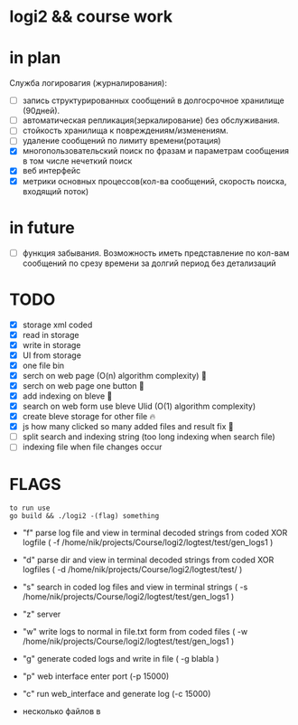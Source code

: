 
# logi2 && course work
# in plan

Служба логировагия (журналирования):
- [ ] запись структурированных  сообщений в долгосрочное хранилище (90дней).
- [ ] автоматическая репликация(зеркалирование) без обслуживания.
- [ ] стойкость хранилища к повреждениям/изменениям.
- [ ] удаление сообщений по лимиту времени(ротация)
- [x] многопользовательский поиск по фразам и параметрам сообщения в том числе нечеткий поиск
- [x] веб интерфейс
- [x] метрики основных процессов(кол-ва сообщений, скорость поиска, входящий поток)

# in future
- [ ] функция забывания. Возможность иметь представление по кол-вам сообщений по срезу времени за долгий период без детализаций

# TODO
- [x] storage xml coded
- [x] read in storage
- [x] write in storage
- [x] UI from storage
- [x] one file bin
- [x] serch on web page (O(n) algorithm complexity) :tada:
- [x] serch on web page one button :tada:
- [x] add indexing on bleve :tada:
- [x] search on web form use bleve Ulid (O(1) algorithm complexity)
- [x] create bleve storage for other file :fire:
- [x] js how many clicked so many added files and result fix :cookie:
- [ ] split search and indexing string (too long indexing when search file)
- [ ] indexing file when file changes occur

# FLAGS 
    to run use 
    go build && ./logi2 -(flag) something
- "f" parse log file and view in terminal decoded strings from coded XOR logfile ( -f /home/nik/projects/Course/logi2/logtest/test/gen_logs1 )
- "d" parse dir and view in terminal decoded strings from coded XOR logfiles ( -d /home/nik/projects/Course/logi2/logtest/test/ )
- "s" search in coded log files and view in terminal strings ( -s /home/nik/projects/Course/logi2/logtest/test/gen_logs1 )
- "z" server
- "w" write logs to normal in file.txt form from coded files   ( -w /home/nik/projects/Course/logi2/logtest/test/gen_logs1 )
- "g" generate coded logs and write in file ( -g blabla )
- "p" web interface enter port (-p 15000)
- "c" run web_interface and generate log (-c 15000)


- несколько файлов в 





